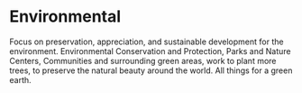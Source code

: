 # Environmental
Focus on preservation, appreciation, and sustainable development for the environment. Environmental Conservation and Protection, Parks and Nature Centers, Communities and surrounding green areas, work to plant more trees, to preserve the natural beauty around the world. All things for a green earth.
